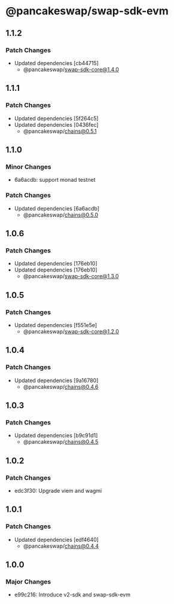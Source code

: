 # @pancakeswap/swap-sdk-evm

## 1.1.2

### Patch Changes

- Updated dependencies [cb44715]
  - @pancakeswap/swap-sdk-core@1.4.0

## 1.1.1

### Patch Changes

- Updated dependencies [5f264c5]
- Updated dependencies [0436fec]
  - @pancakeswap/chains@0.5.1

## 1.1.0

### Minor Changes

- 6a6acdb: support monad testnet

### Patch Changes

- Updated dependencies [6a6acdb]
  - @pancakeswap/chains@0.5.0

## 1.0.6

### Patch Changes

- Updated dependencies [176eb10]
- Updated dependencies [176eb10]
  - @pancakeswap/swap-sdk-core@1.3.0

## 1.0.5

### Patch Changes

- Updated dependencies [f551e5e]
  - @pancakeswap/swap-sdk-core@1.2.0

## 1.0.4

### Patch Changes

- Updated dependencies [9a16780]
  - @pancakeswap/chains@0.4.6

## 1.0.3

### Patch Changes

- Updated dependencies [b9c91d1]
  - @pancakeswap/chains@0.4.5

## 1.0.2

### Patch Changes

- edc3f30: Upgrade viem and wagmi

## 1.0.1

### Patch Changes

- Updated dependencies [edf4640]
  - @pancakeswap/chains@0.4.4

## 1.0.0

### Major Changes

- e99c216: Introduce v2-sdk and swap-sdk-evm
